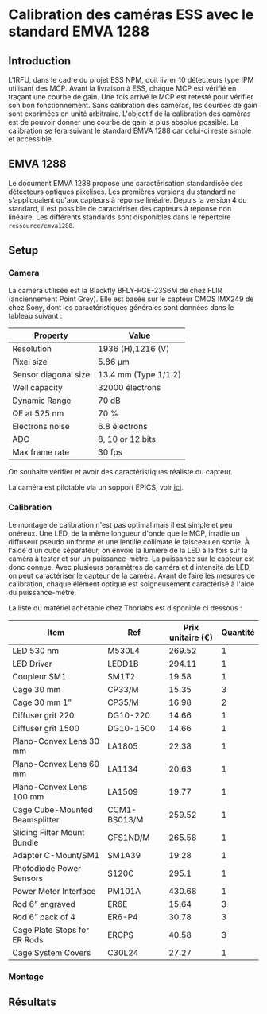 # Calibration des caméras ESS avec le standard EMVA 1288

## Introduction

L'IRFU, dans le cadre du projet ESS NPM, doit livrer 10 détecteurs type IPM utilisant des MCP.
Avant la livraison à ESS, chaque MCP est vérifié en traçant une courbe de gain. 
Une fois arrivé le MCP est retesté pour vérifier son bon fonctionnement.
Sans calibration des caméras, les courbes de gain sont exprimées en unité arbitraire. 
L'objectif de la calibration des caméras est de pouvoir donner une courbe de gain la plus absolue possible.
La calibration se fera suivant le standard EMVA 1288 car celui-ci reste simple et accessible.

## EMVA 1288

Le document EMVA 1288 propose une caractérisation standardisée des détecteurs optiques pixelisés. 
Les premières versions du standard ne s'appliquaient qu'aux capteurs à réponse linéaire.
Depuis la version 4 du standard, il est possible de caractériser des capteurs à réponse non linéaire.
Les différents standards sont disponibles dans le répertoire `ressource/emva1288`.

## Setup

### Camera

La caméra utilisée est la Blackfly BFLY-PGE-23S6M de chez FLIR (anciennement Point Grey).
Elle est basée sur le capteur CMOS IMX249 de chez Sony, dont les caractéristiques générales sont données dans le tableau suivant :

| Property             | Value                |
| -------------------- | -------------------- |
| Resolution           | 1936 (H),1216 (V)    |
| Pixel size           | 5.86 µm              |
| Sensor diagonal size | 13.4 mm (Type 1/1.2) |
| Well capacity        | 32000 électrons      |
| Dynamic Range        | 70 dB                |
| QE at 525 nm         | 70 %                 |
| Electrons noise      | 6.8 électrons        |
| ADC                  | 8, 10 or 12 bits     |
| Max frame rate       | 30 fps               |

On souhaite vérifier et avoir des caractéristiques réaliste du capteur.

La caméra est pilotable via un support EPICS, voir [ici](resources/epics/README.md).

### Calibration

Le montage de calibration n'est pas optimal mais il est simple et peu onéreux.
Une LED, de la même longueur d'onde que le MCP, irradie un diffuseur pseudo uniforme et une lentille collimate le faisceau en sortie.
À l'aide d'un cube séparateur, on envoie la lumière de la LED à la fois sur la caméra à tester et sur un puissance-mètre. 
La puissance sur le capteur est donc connue. 
Avec plusieurs paramètres de caméra et d'intensité de LED, on peut caractériser le capteur de la caméra.
Avant de faire les mesures de calibration, chaque élément optique est soigneusement caractérisé à l'aide du puissance-mètre.

La liste du matériel achetable chez Thorlabs est disponible ci dessous :

| Item                           | Ref          | Prix unitaire (€) | Quantité |
| ------------------------------ | ------------ | ----------------- | -------- |
| LED 530 nm                     | M530L4       | 269.52            | 1        |
| LED Driver                     | LEDD1B       | 294.11            | 1        |
| Coupleur SM1                   | SM1T2        | 19.58             | 1        |
| Cage 30 mm                     | CP33/M       | 15.35             | 3        |
| Cage 30 mm 1”                  | CP35/M       | 16.98             | 2        |
| Diffuser grit 220              | DG10-220     | 14.66             | 1        |
| Diffuser grit 1500             | DG10-1500    | 14.66             | 1        |
| Plano-Convex Lens 30 mm        | LA1805       | 22.38             | 1        |
| Plano-Convex Lens 60 mm        | LA1134       | 20.63             | 1        |
| Plano-Convex Lens 100 mm       | LA1509       | 19.77             | 1        |
| Cage Cube-Mounted Beamsplitter | CCM1-BS013/M | 259.52            | 1        |
| Sliding Filter Mount Bundle    | CFS1ND/M     | 265.58            | 1        |
| Adapter C-Mount/SM1            | SM1A39       | 19.28             | 1        |
| Photodiode Power Sensors       | S120C        | 295.1             | 1        |
| Power Meter Interface          | PM101A       | 430.68            | 1        |
| Rod 6” engraved                | ER6E         | 15.64             | 3        |
| Rod 6” pack of 4               | ER6-P4       | 30.78             | 3        |
| Cage Plate Stops for ER Rods   | ERCPS        | 40.58             | 3        |
| Cage System Covers             | C30L24       | 27.27             | 1        |

### Montage

## Résultats